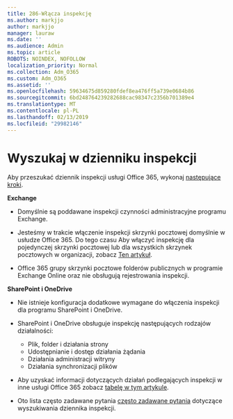 ```yaml
---
title: 286-Włącza inspekcję
ms.author: markjjo
author: markjjo
manager: lauraw
ms.date: ''
ms.audience: Admin
ms.topic: article
ROBOTS: NOINDEX, NOFOLLOW
localization_priority: Normal
ms.collection: Adm_O365
ms.custom: Adm_O365
ms.assetid: ''
ms.openlocfilehash: 59634675d859280fdef8ea476ff5a739e0684b86
ms.sourcegitcommit: 6bd248764239282688cac98347c2356b701389e4
ms.translationtype: MT
ms.contentlocale: pl-PL
ms.lasthandoff: 02/13/2019
ms.locfileid: "29982146"
---
```

# <a name="search-the-audit-log"></a>Wyszukaj w dzienniku inspekcji

Aby przeszukać dziennik inspekcji usługi Office 365, wykonaj [następujące kroki](https://docs.microsoft.com/office365/securitycompliance/search-the-audit-log-in-security-and-compliance#search-the-audit-log). 

**Exchange**

- Domyślnie są poddawane inspekcji czynności administracyjne programu Exchange.

- Jesteśmy w trakcie włączenie inspekcji skrzynki pocztowej domyślnie w usłudze Office 365. Do tego czasu Aby włączyć inspekcję dla pojedynczej skrzynki pocztowej lub dla wszystkich skrzynek pocztowych w organizacji, zobacz [Ten artykuł](https://docs.microsoft.com/office365/securitycompliance/enable-mailbox-auditing).

- Office 365 grupy skrzynki pocztowe folderów publicznych w programie Exchange Online oraz nie obsługują rejestrowania inspekcji.

**SharePoint i OneDrive**

- Nie istnieje konfiguracja dodatkowe wymagane do włączenia inspekcji dla programu SharePoint i OneDrive.

- SharePoint i OneDrive obsługuje inspekcję następujących rodzajów działalności: 

    - Plik, folder i działania strony
    - Udostępnianie i dostęp działania żądania
    - Działania administracji witryny
    - Działania synchronizacji plików

- Aby uzyskać informacji dotyczących działań podlegających inspekcji w inne usługi Office 365 zobacz [tabelę w tym artykule](https://docs.microsoft.com/office365/securitycompliance/search-the-audit-log-in-security-and-compliance#audited-activities).

- Oto lista często zadawane pytania [często zadawane pytania](https://docs.microsoft.com/office365/securitycompliance/search-the-audit-log-in-security-and-compliance#frequently-asked-questions) dotyczące wyszukiwania dziennika inspekcji.